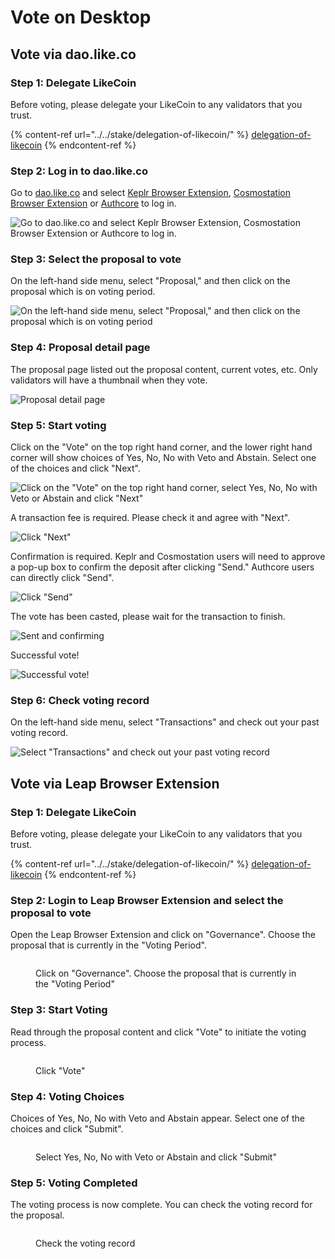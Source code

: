 # Vote on Desktop

## Vote via dao.like.co

### Step 1: Delegate LikeCoin

Before voting, please delegate your LikeCoin to any validators that you trust.

{% content-ref url="../../stake/delegation-of-likecoin/" %}
[delegation-of-likecoin](../../stake/delegation-of-likecoin/)
{% endcontent-ref %}

### Step 2: Log in to dao.like.co

Go to [dao.like.co](https://dao.like.co/) and select [Keplr Browser Extension](../../wallet/keplr/), [Cosmostation Browser Extension](../../wallet/cosmostation/) or [Authcore](../../../user-guide/liker-id/register/) to log in.

![Go to dao.like.co and select Keplr Browser Extension, Cosmostation Browser Extension or Authcore to log in.](<../../../.gitbook/assets/Civic Liker Web 3-01.png>)

### &#xD;Step 3: Select the proposal to vote

On the left-hand side menu, select "Proposal," and then click on the proposal which is on voting period.

![On the left-hand side menu, select "Proposal," and then click on the proposal which is on voting period](<../../../.gitbook/assets/direct vote 02.png>)

### &#xD;Step 4: Proposal detail page

The proposal page listed out the proposal content, current votes, etc. Only validators will have a thumbnail when they vote.

![Proposal detail page](<../../../.gitbook/assets/direct vote 03.png>)

### Step 5: Start voting

Click on the "Vote" on the top right hand corner, and the lower right hand corner will show choices of Yes, No, No with Veto and Abstain. Select one of the choices and click "Next".

![Click on the "Vote" on the top right hand corner, select Yes, No, No with Veto or Abstain and click "Next"](<../../../.gitbook/assets/direct vote 04.png>)

A transaction fee is required. Please check it and agree with "Next".



![Click "Next"](<../../../.gitbook/assets/direct vote 05.png>)

Confirmation is required. Keplr and Cosmostation users will need to approve a pop-up box to confirm the deposit after clicking "Send." Authcore users can directly click "Send".





![Click "Send"](<../../../.gitbook/assets/direct vote 06.png>)

The vote has been casted, please wait for the transaction to finish.

![Sent and confirming](<../../../.gitbook/assets/direct vote 07.png>)

Successful vote!

![Successful vote!](<../../../.gitbook/assets/direct vote 08.png>)

### &#xD;Step 6: Check voting record

On the left-hand side menu, select "Transactions" and check out your past voting record.

![Select "Transactions" and check out your past voting record](<../../../.gitbook/assets/direct vote 09.png>)

## Vote via Leap Browser Extension

### Step 1: Delegate LikeCoin

Before voting, please delegate your LikeCoin to any validators that you trust.

{% content-ref url="../../stake/delegation-of-likecoin/" %}
[delegation-of-likecoin](../../stake/delegation-of-likecoin/)
{% endcontent-ref %}

### Step 2: Login to Leap Browser Extension and select the proposal to vote

Open the Leap Browser Extension and click on "Governance". Choose the proposal that is currently in the "Voting Period".

<figure><img src="../../../.gitbook/assets/Leap vote 1.png" alt=""><figcaption><p>Click on "Governance". Choose the proposal that is currently in the "Voting Period"</p></figcaption></figure>

### Step 3: Start Voting

Read through the proposal content and click "Vote" to initiate the voting process.

<figure><img src="../../../.gitbook/assets/Leap vote 2.png" alt=""><figcaption><p>Click "Vote"</p></figcaption></figure>

### Step 4: Voting Choices

Choices of Yes, No, No with Veto and Abstain appear. Select one of the choices and click "Submit".

<figure><img src="../../../.gitbook/assets/Leap vote 3.png" alt=""><figcaption><p>Select Yes, No, No with Veto or Abstain and click "Submit"</p></figcaption></figure>

### Step 5: Voting Completed

The voting process is now complete. You can check the voting record for the proposal.

<figure><img src="../../../.gitbook/assets/Leap vote 4.png" alt=""><figcaption><p>Check the voting record</p></figcaption></figure>
